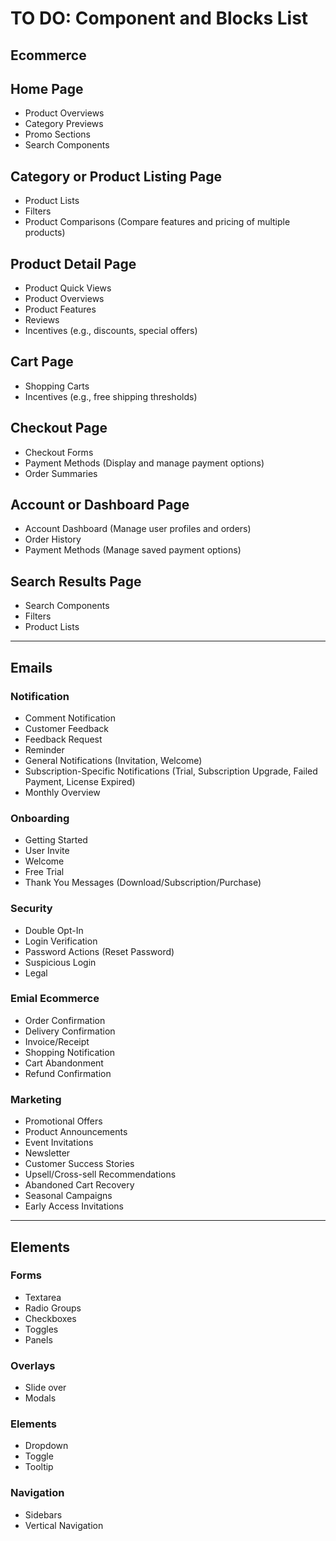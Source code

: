 # TO DO: Component and Blocks List

## Ecommerce
## Home Page
- Product Overviews
- Category Previews
- Promo Sections
- Search Components 

## Category or Product Listing Page
- Product Lists
- Filters
- Product Comparisons (Compare features and pricing of multiple products)

## Product Detail Page
- Product Quick Views
- Product Overviews
- Product Features
- Reviews
- Incentives (e.g., discounts, special offers)

## Cart Page
- Shopping Carts
- Incentives (e.g., free shipping thresholds)

## Checkout Page
- Checkout Forms
- Payment Methods (Display and manage payment options)
- Order Summaries

## Account or Dashboard Page
- Account Dashboard (Manage user profiles and orders)
- Order History
- Payment Methods (Manage saved payment options)

## Search Results Page
- Search Components
- Filters
- Product Lists
---------------------------------------

## Emails

### Notification
- Comment Notification
- Customer Feedback
- Feedback Request
- Reminder
- General Notifications (Invitation, Welcome)
- Subscription-Specific Notifications (Trial, Subscription Upgrade, Failed Payment, License Expired)
- Monthly Overview

### Onboarding
- Getting Started
- User Invite
- Welcome
- Free Trial
- Thank You Messages (Download/Subscription/Purchase)

### Security
- Double Opt-In
- Login Verification
- Password Actions (Reset Password)
- Suspicious Login
- Legal

### Emial Ecommerce
- Order Confirmation
- Delivery Confirmation
- Invoice/Receipt
- Shopping Notification
- Cart Abandonment
- Refund Confirmation

### Marketing
- Promotional Offers
- Product Announcements
- Event Invitations
- Newsletter
- Customer Success Stories
- Upsell/Cross-sell Recommendations
- Abandoned Cart Recovery
- Seasonal Campaigns
- Early Access Invitations
-----------------------------

## Elements

### Forms
- Textarea
- Radio Groups
- Checkboxes
- Toggles
- Panels

### Overlays
- Slide over
- Modals

### Elements
- Dropdown
- Toggle
- Tooltip

### Navigation
- Sidebars
- Vertical Navigation
